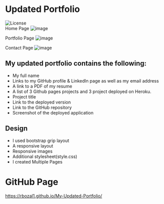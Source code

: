 # Updated Portfolio
![License](https://img.shields.io/badge/License-APACHE2.0-blue.svg)<br />
Home Page
![image](https://user-images.githubusercontent.com/49447293/102037452-32ff2180-3d93-11eb-979e-8aee4b5f5512.png)

Portfolio Page
![image](https://user-images.githubusercontent.com/49447293/102037350-f16e7680-3d92-11eb-9a6b-42bbb174d872.png)

Contact Page
![image](https://user-images.githubusercontent.com/49447293/102037579-7194dc00-3d93-11eb-82d9-69fb91fddd08.png)
## My updated portfolio contains the following:

* My full name
* Links to my GitHub profile & LinkedIn page as well as my email address 
* A link to a PDF of my resume
* A list of 3 Github pages projects and 3 project deployed on Heroku.
* Project title
* Link to the deployed version
* Link to the GitHub repository
* Screenshot of the deployed application

## Design

* I used bootstrap grip layout
* A responsive layout
* Responsive images
* Additional stylesheet(style.css)
* I created Multiple Pages

# GitHub Page
https://rbozal1.github.io/My-Updated-Portfolio/
